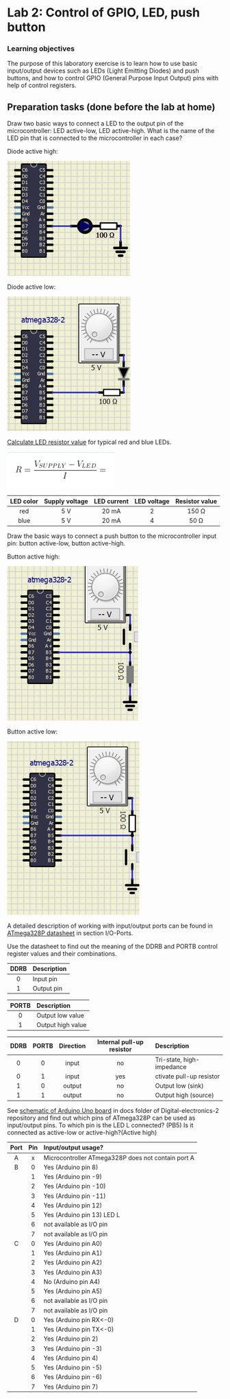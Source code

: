 # Lab 2: Control of GPIO, LED, push button

### Learning objectives

The purpose of this laboratory exercise is to learn how to use basic input/output devices such as LEDs (Light Emitting Diodes) and push buttons, and how to control GPIO (General Purpose Input Output) pins with help of control registers.

## Preparation tasks (done before the lab at home)

Draw two basic ways to connect a LED to the output pin of the microcontroller: LED active-low, LED active-high. What is the name of the LED pin that is connected to the microcontroller in each case?

Diode active high:

![logic](../../Images/DiodeActiveHigh.PNG)

Diode active low:

![logic](../../Images/DiodeActiveLow.PNG)



[Calculate LED resistor value](https://electronicsclub.info/leds.htm) for typical red and blue LEDs.

![Clock period](../../Images/ohms_law.PNG)

| **LED color** | **Supply voltage** | **LED current** | **LED voltage** | **Resistor value** |
| :-: | :-: | :-: | :-: | :-: |
| red | 5&nbsp;V | 20&nbsp;mA | 2 | 150 Ω |
| blue | 5&nbsp;V | 20&nbsp;mA | 4 | 50 Ω|



Draw the basic ways to connect a push button to the microcontroller input pin: button active-low, button active-high.
&nbsp;

Button active high:

![logic](../../Images/PushActiveHigh.PNG)

Button active low:

![logic](../../Images/PushActiveLow.PNG)




A detailed description of working with input/output ports can be found in [ATmega328P datasheet](https://www.microchip.com/wwwproducts/en/ATmega328p) in section I/O-Ports.

Use the datasheet to find out the meaning of the DDRB and PORTB control register values and their combinations.

| **DDRB** | **Description** |
| :-: | :-- |
| 0 | Input pin |
| 1 | Output pin|

| **PORTB** | **Description** |
| :-: | :-- |
| 0 | Output low value |
| 1 | Output high value |

| **DDRB** | **PORTB** | **Direction** | **Internal pull-up resistor** | **Description** |
| :-: | :-: | :-: | :-: | :-- |
| 0 | 0 | input | no | Tri-state, high-impedance |
| 0 | 1 | input | yes | ctivate pull-up resistor |
| 1 | 0 | output | no | Output low (sink) |
| 1 | 1 | output | no | Output high (source) |

See [schematic of Arduino Uno board](../../Docs/arduino_shield.pdf) in docs folder of Digital-electronics-2 repository and find out which pins of ATmega328P can be used as input/output pins. To which pin is the LED L connected? (PB5) Is it connected as active-low or active-high?(Active high)

| **Port** | **Pin** | **Input/output usage?** |
| :-: | :-: | :-- |
| A | x | Microcontroller ATmega328P does not contain port A |
| B | 0 | Yes (Arduino pin 8) |
|   | 1 | Yes (Arduino pin -9) |
|   | 2 | Yes (Arduino pin -10)|
|   | 3 | Yes (Arduino pin -11)|
|   | 4 | Yes (Arduino pin 12) |
|   | 5 | Yes (Arduino pin 13) LED L|
|   | 6 | not available as I/O pin |
|   | 7 | not available as I/O pin |
| C | 0 | Yes (Arduino pin A0) |
|   | 1 | Yes (Arduino pin A1)  |
|   | 2 | Yes (Arduino pin A2)  |
|   | 3 | Yes (Arduino pin A3)  |
|   | 4 | No (Arduino pin A4)  |
|   | 5 | Yes (Arduino pin A5)  |
|   | 6 | not available as I/O pin|
|   | 7 | not available as I/O pin|
| D | 0 | Yes (Arduino pin RX<-0) |
|   | 1 | Yes (Arduino pin TX<-0) |
|   | 2 | Yes (Arduino pin 2)  |
|   | 3 | Yes (Arduino pin -3)|
|   | 4 | Yes (Arduino pin 4) |
|   | 5 | Yes (Arduino pin -5)|
|   | 6 | Yes (Arduino pin -6)|
|   | 7 | Yes (Arduino pin 7) |
